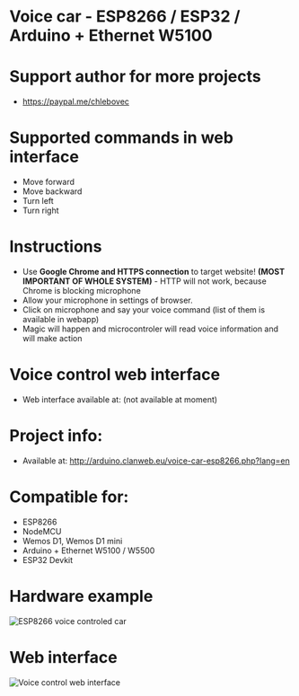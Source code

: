 # Voice car - ESP8266 / ESP32 / Arduino + Ethernet W5100

# Support author for more projects
* https://paypal.me/chlebovec

# Supported commands in web interface
* Move forward
* Move backward
* Turn left
* Turn right

# Instructions
* Use **Google Chrome and HTTPS connection** to target website! **(MOST IMPORTANT OF WHOLE SYSTEM)** - HTTP will not work, because Chrome is blocking microphone
* Allow your microphone in settings of browser.
* Click on microphone and say your voice command (list of them is available in webapp)
* Magic will happen and microcontroler will read voice information and will make action

# Voice control web interface
* Web interface available at: (not available at moment)

# Project info:
* Available at: http://arduino.clanweb.eu/voice-car-esp8266.php?lang=en

# Compatible for:
* ESP8266
* NodeMCU
* Wemos D1, Wemos D1 mini
* Arduino + Ethernet W5100 / W5500
* ESP32 Devkit

# Hardware example
![ESP8266 voice controled car](https://hackster.imgix.net/uploads/attachments/395465/wificar_1axDU3rW1M.jpg?auto=compress%2Cformat&w=900&h=675&fit=min)

# Web interface
![Voice control web interface](https://i.imgur.com/amaUX1W.png)
